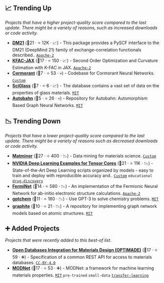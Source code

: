 ## 📈 Trending Up

_Projects that have a higher project-quality score compared to the last update. There might be a variety of reasons, such as increased downloads or code activity._

- <b><a href="https://github.com/deepmind/deepmind-research/tree/master/density_functional_approximation_dm21">DM21</a></b> (🥇21 ·  ⭐ 12K · 📈) - This package provides a PySCF interface to the DM21 (DeepMind 21) family of exchange-correlation functionals described.. <code><a href="http://bit.ly/3nYMfla">Apache-2</a></code>
- <b><a href="https://github.com/deepmind/kfac-jax">KFAC-JAX</a></b> (🥇17 ·  ⭐ 150 · 📈) - Second Order Optimization and Curvature Estimation with K-FAC in JAX. <code><a href="http://bit.ly/3nYMfla">Apache-2</a></code>
- <b><a href="https://github.com/risilab/cormorant">Cormorant</a></b> (🥉7 ·  ⭐ 53 · 💀) - Codebase for Cormorant Neural Networks. <code><a href="https://github.com/risilab/cormorant/blob/master/LICENSE">Custom</a></code>
- <b><a href="https://github.com/drcassar/SciGlass">SciGlass</a></b> (🥉7 ·  ⭐ 6 · 📈) - The database contains a vast set of data on the properties of glass materials. <code><a href="http://bit.ly/34MBwT8">MIT</a></code>
- <b><a href="https://github.com/risilab/Autobahn">Autobahn</a></b> (🥉5 ·  ⭐ 26 · 💀) - Repository for Autobahn: Automorphism Based Graph Neural Networks. <code><a href="http://bit.ly/34MBwT8">MIT</a></code>

## 📉 Trending Down

_Projects that have a lower project-quality score compared to the last update. There might be a variety of reasons such as decreased downloads or code activity._

- <b><a href="https://github.com/hackingmaterials/matminer">Matminer</a></b> (🥇27 ·  ⭐ 400 · 📉) - Data mining for materials science. <code><a href="https://github.com/hackingmaterials/matminer/blob/main/LICENSE">Custom</a></code>
- <b><a href="https://github.com/NVIDIA/DeepLearningExamples#graph-neural-networks">NVIDIA Deep Learning Examples for Tensor Cores</a></b> (🥈21 ·  ⭐ 11K · 📉) - State-of-the-Art Deep Learning scripts organized by models - easy to train and deploy with reproducible accuracy and.. <code><a href="https://github.com/NVIDIA/DeepLearningExamples/blob/master/DGLPyTorch/DrugDiscovery/SE3Transformer/LICENSE">Custom</a></code> <code>educational</code> <a href="https://en.wikipedia.org/wiki/Drug_design#Computer-aided_drug_design"><code>drug-discovery</code></a>
- <b><a href="https://github.com/deepmind/ferminet">FermiNet</a></b> (🥈14 ·  ⭐ 580 · 📉) - An implementation of the Fermionic Neural Network for ab-initio electronic structure calculations. <code><a href="http://bit.ly/3nYMfla">Apache-2</a></code>
- <b><a href="https://github.com/kjappelbaum/gptchem">gptchem</a></b> (🥈11 ·  ⭐ 160 · 📉) - Use GPT-3 to solve chemistry problems. <code><a href="http://bit.ly/34MBwT8">MIT</a></code>
- <b><a href="https://github.com/LLNL/graphite">graphite</a></b> (🥈10 ·  ⭐ 21 · 📉) - A repository for implementing graph network models based on atomic structures. <code><a href="http://bit.ly/34MBwT8">MIT</a></code>

## ➕ Added Projects

_Projects that were recently added to this best-of list._

- <b><a href="https://github.com/Materials-Consortia/OPTIMADE">Open Databases Integration for Materials Design (OPTIMADE)</a></b> (🥈17 ·  ⭐ 59 · ➕) - Specification of a common REST API for access to materials databases. <code><a href="https://tldrlegal.com/search?q=CC-BY-4.0">CC-BY-4.0</a></code>
- <b><a href="https://github.com/ppdebreuck/modnet">MODNet</a></b> (🥇17 ·  ⭐ 53 · ➕) - MODNet: a framework for machine learning materials properties. <code><a href="http://bit.ly/34MBwT8">MIT</a></code> <code>pre-trained</code> <code>small-data</code> <a href="https://en.wikipedia.org/wiki/Transfer_learning"><code>transfer-learning</code></a>

